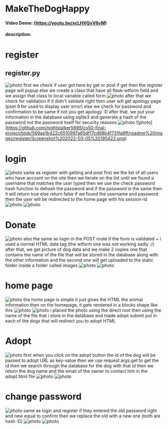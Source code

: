 # MakeTheDogHappy
#### Video Demo: (https://youtu.be/xcLHVQvV6vM)
#### description:

# register
## register.py
 ![photo](https://github.com/nightstalker5699/qadry/blob/main/readme%20images/register/Screenshot%202022-03-05%20195340.png)
 first we check if user got here by get or post 
 if get then the register page will popup 
 else we create a class that have  all flask-wtform field and we assign that class to local variable called form
 ![photo](https://github.com/nightstalker5699/cs50-final-project/blob/main/readme%20images/first.png)
 after that we check for validation if it didn't validate right then user will get apology page (pset 9 for used to display user error)
 else we check for password and confirmation to be same if not you get apology :D
 after that, we put your information in the database using sqlite3 and generate a hash of the password not the password itself for security reasons
 ![photo](https://github.com/nightstalker5699/cs50-final-project/blob/fa95bdcb694c51829cecd0c9d7b3655f12691a89/readme%20images/register/Screenshot%202022-03-05%20195400.png)
 ![photo] (https://github.com/nightstalker5699/cs50-final-project/blob/569ae1b422c6510997a65df17cd98b4f731fa8ff/readme%20images/register/Screenshot%202022-03-05%20195422.png)
 # login
 ![photo](https://github.com/nightstalker5699/cs50-final-project/blob/6ca58106c2673d0da8ca04448c769e65bda2bfcc/readme%20images/login/Screenshot%202022-03-05%20195449.png)
 same as register with getting and post 
 first we the list of all users who have account on the site then we iterate on the list until we found a username that matches the user typed then we use the check password hash function to dehash the password and if the password is the same then it will return true else return false
 if we found the username and password then the user will be redirected to the home page with his session-id 
![photo](https://github.com/nightstalker5699/cs50-final-project/blob/6ca58106c2673d0da8ca04448c769e65bda2bfcc/readme%20images/login/Screenshot%202022-03-05%20195508.png)
![photo](https://github.com/nightstalker5699/cs50-final-project/blob/569ae1b422c6510997a65df17cd98b4f731fa8ff/readme%20images/login/Screenshot%202022-03-05%20195527.png)
# Donate
![photo](https://github.com/nightstalker5699/cs50-final-project/blob/569ae1b422c6510997a65df17cd98b4f731fa8ff/readme%20images/donate/Screenshot%202022-03-05%20195552.png)
also the same as login 
in the POST route if the form is validated + i used a normal HTML date tag (the wtform one was not working sadly :/)
after that, we get picture of dog data and we make 2 copies 
one that contains the name of the file that will be stored in the database along with the other information
and the second one will get uploaded to the static folder inside a folder called images
![photo](https://github.com/nightstalker5699/cs50-final-project/blob/569ae1b422c6510997a65df17cd98b4f731fa8ff/readme%20images/donate/Screenshot%202022-03-05%20195628.png)
![photo](https://github.com/nightstalker5699/cs50-final-project/blob/569ae1b422c6510997a65df17cd98b4f731fa8ff/readme%20images/donate/Screenshot%202022-03-05%20195658.png)
# home page
![photo](https://github.com/nightstalker5699/cs50-final-project/blob/569ae1b422c6510997a65df17cd98b4f731fa8ff/readme%20images/home/Screenshot%202022-03-05%20194853.png)
the home page is simple it just gives the HTML the animal information
then on the homepage, it gets rendered in a blocks shape like this 
![photo](https://github.com/nightstalker5699/cs50-final-project/blob/569ae1b422c6510997a65df17cd98b4f731fa8ff/readme%20images/home/Screenshot%202022-03-05%20195237.png)
![photo](https://github.com/nightstalker5699/cs50-final-project/blob/569ae1b422c6510997a65df17cd98b4f731fa8ff/readme%20images/home/Screenshot%202022-03-05%20195258.png)
i placed the photo using the direct root then using the name of the file that i store in the database and made adopt submit put in each of the dogs that will redirect you to adopt HTML 
# Adopt
![photo](https://github.com/nightstalker5699/cs50-final-project/blob/569ae1b422c6510997a65df17cd98b4f731fa8ff/readme%20images/adopt/Screenshot%202022-03-05%20195844.png)
first when you click on the adopt button the id of the dog will be passed to adopt URL as key-value 
then we use request.args.get to get the id then we search through the database for the dog with that id 
then we return the dog name and the email of the owner to contact him in the adopt.html file 
![photo](https://github.com/nightstalker5699/cs50-final-project/blob/main/readme%20images/adopt/Screenshot%202022-03-05%20195913.png)
![photo](https://github.com/nightstalker5699/cs50-final-project/blob/569ae1b422c6510997a65df17cd98b4f731fa8ff/readme%20images/adopt/Screenshot%202022-03-05%20195949.png)
# change password
![photo](https://github.com/nightstalker5699/cs50-final-project/blob/569ae1b422c6510997a65df17cd98b4f731fa8ff/readme%20images/change%20password/Screenshot%202022-03-05%20195809.png)
same as login and register 
if they entered the old password right and new equal to confirm then we replace the old with a new one (both are hash :D)
![photo](https://github.com/nightstalker5699/cs50-final-project/blob/569ae1b422c6510997a65df17cd98b4f731fa8ff/readme%20images/change%20password/Screenshot%202022-03-05%20195733.png)
![photo](https://github.com/nightstalker5699/cs50-final-project/blob/569ae1b422c6510997a65df17cd98b4f731fa8ff/readme%20images/change%20password/Screenshot%202022-03-05%20195824.png)
